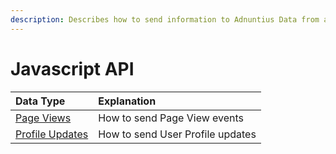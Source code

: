 ```yaml
---
description: Describes how to send information to Adnuntius Data from a user's browser
---
```


# Javascript API

| Data Type | Explanation |
| :--- | :--- |
| [Page Views](page-views.md) | How to send Page View events |
| [Profile Updates](../http/http-profile.md) | How to send User Profile updates |

